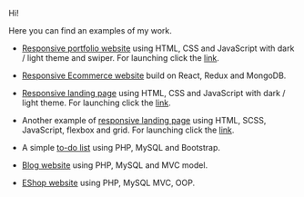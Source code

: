 Hi!

Here you can find an examples of my work.

* <a href="https://github.com/evg13ny/alexa-portfolio-website/" target="_blank">Responsive portfolio website</a> using HTML, CSS and JavaScript with dark / light theme and swiper. For launching click the <a href="https://evg13ny.github.io/alexa-portfolio-website/" target="_blank">link</a>.

* <a href="https://github.com/evg13ny/evroset/" target="_blank">Responsive Ecommerce website</a> build on React, Redux and MongoDB.

* <a href="https://github.com/evg13ny/restaurant-landing-page/" target="_blank">Responsive landing page</a> using HTML, CSS and JavaScript with dark / light theme. For launching click the <a href="https://evg13ny.github.io/restaurant-landing-page/" target="_blank">link</a>.

* Another example of <a href="https://github.com/evg13ny/easybank-landing-page/" target="_blank">responsive landing page</a> using HTML, SCSS, JavaScript, flexbox and grid. For launching click the <a href="https://evg13ny.github.io/easybank-landing-page/" target="_blank">link</a>.

* A simple <a href="https://github.com/evg13ny/to-do-list/" target="_blank">to-do list</a> using PHP, MySQL and Bootstrap.

* <a href="https://github.com/evg13ny/blog-website/" target="_blank">Blog website</a> using PHP, MySQL and MVC model.

* <a href="https://github.com/evg13ny/eshopper" target="_blank">EShop website</a> using PHP, MySQL MVC, OOP.